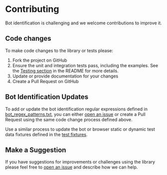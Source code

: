 # Contributing
Bot identification is challenging and we welcome contributions to improve it.

## Code changes
To make code changes to the library or tests please:
1. Fork the project on GitHub
2. Ensure the unit and integration tests pass, including the examples. See the [Testing section](https://github.com/BryanMorgan/isbot#testing) in the README for more details.
3. Update or provide documentation for your changes
4. Create a Pull Request on GitHub

## Bot Identification Updates
To add or update the bot identification regular expressions defined in [bot_regex_patterns.txt](./src/bot_regex_patterns.txt), you can either [open an issue](https://github.com/BryanMorgan/isbot/issues/new/choose) or create a Pull Request using the same code change process defined above.

Use a similar process to update the bot or browser static or dynamic test data fixtures defined in the [test fixtures](./fixtures/).

## Make a Suggestion
If you have suggestions for improvements or challenges using the library please feel free to [open an issue](https://github.com/BryanMorgan/isbot/issues/new/choose) and describe how we can help.
